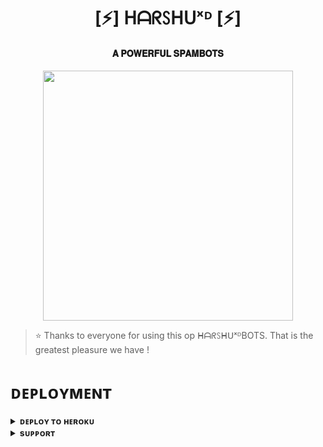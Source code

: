 <h1 align="center"><b>[⚡] ᕼᗩᖇꇙᕼᑌˣᴰ [⚡]</b></h1>

<h4 align="center"> 𝐀 𝐏𝐎𝐖𝐄𝐑𝐅𝐔𝐋 𝐒𝐏𝐀𝐌𝐁𝐎𝐓𝐒</h4>

<p align="center"><a href="https://t.me/Harshu_XD1"><img src="https://te.legra.ph/file/ae14f293ef4a9352c5248.jpg" width="400"></a></p>


> ⭐️ Thanks to everyone for using this op ᕼᗩᖇꇙᕼᑌˣᴰBOTS. That is the greatest pleasure we have !


# ᴅᴇᴘʟᴏʏᴍᴇɴᴛ


<details>
<summary><b>ᴅᴇᴘʟᴏʏ ᴛᴏ ʜᴇʀᴏᴋᴜ</b></summary>
<br>

[![Deploy](https://www.herokucdn.com/deploy/button.svg)](https://dashboard.heroku.com/new?template=https://github.com/harshdemon/Harshu-spambots)

</details>


<details>
<summary><b>sᴜᴘᴘᴏʀᴛ</b></summary>
<br>

<a href="https://t.me/wrostdemon"><img src="https://img.shields.io/badge/Join-Telegram%20Channel-red.svg?logo=Telegram"></a>

</details>
